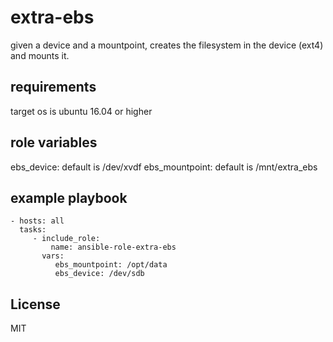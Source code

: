 extra-ebs
=========

given a device and a mountpoint, creates the filesystem in the device (ext4)
and mounts it.

requirements
------------

target os is ubuntu 16.04 or higher

role variables
--------------

ebs_device: default is /dev/xvdf
ebs_mountpoint: default is /mnt/extra_ebs


example playbook
----------------
    - hosts: all
      tasks:
         - include_role:
             name: ansible-role-extra-ebs
           vars:
              ebs_mountpoint: /opt/data
              ebs_device: /dev/sdb

License
-------

MIT

